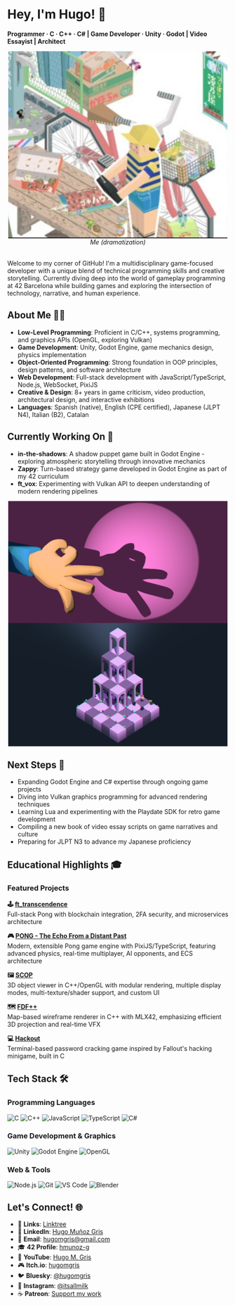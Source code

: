 # Hey, I'm Hugo! 👋

**Programmer · C · C++ · C# | Game Developer · Unity · Godot | Video Essayist | Architect**

<div align="center">
  <img src="ppic.png" alt="Me (dramatization)" width=500 align="center">
  <br>
  <em>Me (dramatization)</em>
  <br>
  <br>
</div>

Welcome to my corner of GitHub! I'm a multidisciplinary game-focused developer with a unique blend of technical programming skills and creative storytelling. Currently diving deep into the world of gameplay programming at 42 Barcelona while building games and exploring the intersection of technology, narrative, and human experience.

## About Me 🙆‍♂️

- **Low-Level Programming**: Proficient in C/C++, systems programming, and graphics APIs (OpenGL, exploring Vulkan)
- **Game Development**: Unity, Godot Engine, game mechanics design, physics implementation
- **Object-Oriented Programming**: Strong foundation in OOP principles, design patterns, and software architecture
- **Web Development**: Full-stack development with JavaScript/TypeScript, Node.js, WebSocket, PixiJS
- **Creative & Design**: 8+ years in game criticism, video production, architectural design, and interactive exhibitions
- **Languages**: Spanish (native), English (CPE certified), Japanese (JLPT N4), Italian (B2), Catalan

## Currently Working On 🚧

- **in-the-shadows**: A shadow puppet game built in Godot Engine - exploring atmospheric storytelling through innovative mechanics
- **Zappy**: Turn-based strategy game developed in Godot Engine as part of my 42 curriculum
- **ft_vox**: Experimenting with Vulkan API to deepen understanding of modern rendering pipelines

<div align="center">
  <img src="in-the-shadows.png" alt="in the shadows prototype" width=500 align="center">
  <img src="zappy.png" alt="zappy prototype" width=500 align="center">
  <br>
</div>

## Next Steps 🎯

- Expanding Godot Engine and C# expertise through ongoing game projects
- Diving into Vulkan graphics programming for advanced rendering techniques
- Learning Lua and experimenting with the Playdate SDK for retro game development
- Compiling a new book of video essay scripts on game narratives and culture
- Preparing for JLPT N3 to advance my Japanese proficiency

## Educational Highlights 🎓

### Featured Projects

**🕹️ [ft_transcendence](https://github.com/hugomgris/ft_transcendence)**  
Full-stack Pong with blockchain integration, 2FA security, and microservices architecture

**🎮 [PONG - The Echo From a Distant Past](https://github.com/hugomgris/pong)**  
Modern, extensible Pong game engine with PixiJS/TypeScript, featuring advanced physics, real-time multiplayer, AI opponents, and ECS architecture

**🖼️ [SCOP](https://github.com/hugomgris/scop)**  
3D object viewer in C++/OpenGL with modular rendering, multiple display modes, multi-texture/shader support, and custom UI

**🗺️ [FDF++](https://github.com/hugomgris/FDFPP)**  
Map-based wireframe renderer in C++ with MLX42, emphasizing efficient 3D projection and real-time VFX

**💻 [Hackout](https://github.com/hugomgris/Hackout)**  
Terminal-based password cracking game inspired by Fallout's hacking minigame, built in C

## Tech Stack 🛠️

### Programming Languages
![C](https://img.shields.io/badge/C-00599C?style=for-the-badge&logo=c&logoColor=white)
![C++](https://img.shields.io/badge/C%2B%2B-00599C?style=for-the-badge&logo=c%2B%2B&logoColor=white)
![JavaScript](https://img.shields.io/badge/JavaScript-F7DF1E?style=for-the-badge&logo=javascript&logoColor=black)
![TypeScript](https://img.shields.io/badge/TypeScript-007ACC?style=for-the-badge&logo=typescript&logoColor=white)
![C#](https://img.shields.io/badge/C%23-239120?style=for-the-badge&logo=c-sharp&logoColor=white)

### Game Development & Graphics
![Unity](https://img.shields.io/badge/Unity-100000?style=for-the-badge&logo=unity&logoColor=white)
![Godot Engine](https://img.shields.io/badge/GODOT-%23FFFFFF.svg?style=for-the-badge&logo=godot-engine)
![OpenGL](https://img.shields.io/badge/OpenGL-%23FFFFFF.svg?style=for-the-badge&logo=opengl)

### Web & Tools
![Node.js](https://img.shields.io/badge/Node.js-43853D?style=for-the-badge&logo=node.js&logoColor=white)
![Git](https://img.shields.io/badge/GIT-E44C30?style=for-the-badge&logo=git&logoColor=white)
![VS Code](https://img.shields.io/badge/Visual_Studio_Code-0078D4?style=for-the-badge&logo=visual%20studio%20code&logoColor=white)
![Blender](https://img.shields.io/badge/blender-%23F5792A.svg?style=for-the-badge&logo=blender&logoColor=white)

## Let's Connect! 🌐

- 🔗 **Links**: [Linktree](https://linktr.ee/hugomgris)
- 💼 **LinkedIn**: [Hugo Muñoz Gris](https://www.linkedin.com/in/hugo-mu%C3%B1oz-gris/?locale=en_US)
- 📧 **Email**: hugomgris@gmail.com
- 🎓 **42 Profile**: [hmunoz-g](https://profile.intra.42.fr/users/hmunoz-g)
- 🎥 **YouTube**: [Hugo M. Gris](https://www.youtube.com/c/HugoMGris)
- 🎮 **Itch.io**: [hugomgris](https://hugomgris.itch.io/)
- 🐦 **Bluesky**: [@hugomgris](https://bsky.app/profile/hugomgris.bsky.social)
- 📸 **Instagram**: [@itsallmilk](https://www.instagram.com/itsallmilk/)
- ☕ **Patreon**: [Support my work](https://www.patreon.com/c/hugomgris)

